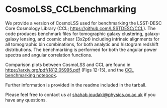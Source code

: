 # CosmoLSS_CCLbenchmarking

We provide a version of CosmoLSS used for benchmarking the LSST-DESC Core Cosmology Library (CCL; https://github.com/LSSTDESC/CCL).
The code produces benchmark files for tomographic galaxy clustering, galaxy-galaxy lensing,
and cosmic shear (3x2pt) including intrinsic alignments for all tomographic bin combinations,
for both analytic and histogram redshift distributions. The benchmarking is performed for both 
the angular power spectra and angular correlation functions.

Comparison plots between CosmoLSS and CCL are found in https://arxiv.org/pdf/1812.05995.pdf (Figs 12-15), and the [CCL benchmarking notebook](https://github.com/LSSTDESC/CCL/blob/master/examples/Benchmark_Comparisons.ipynb).

Further information is provided in the readme included in the tarball.

Please feel free to contact us at shahab.joudaki@physics.ox.ac.uk if you have any questions.
